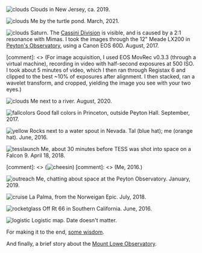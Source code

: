 ![clouds](/images/clouds.jpg)
Clouds in New Jersey, ca. 2019.

![clouds](/images/turtles.jpg)
Me by the turtle pond.  March, 2021.

![clouds](/images/saturn_ISO500_halfsec_0_heavy_wavelet_rings_5_crop.png)
Saturn. The [Cassini
Division](https://en.wikipedia.org/wiki/Rings_of_Saturn#Cassini_Division) is
visible, and is caused by a 2:1 resonance with Mimas.  I took the images
through the 12" Meade LX200 in [Peyton's
Observatory](http://www.astro.princeton.edu/observatory/index.php), using a
Canon EOS 60D.  August, 2017.

[comment]: <>  (For image acquisition, I used EOS MovRec v0.3.3 (through a virtual machine), recording in video with half-second exposures at 500 ISO. I took about 5 minutes of video, which I then ran through Registax 6 and clipped to the best ~10% of exposures after alignment. I then stacked, ran a wavelet transform, and cropped, yielding the image you see with your two eyes.)

![clouds](/images/river.jpg)
Me next to a river.  August, 2020.

![fallcolors](/images/fallcolors.jpg)
Good fall colors in Princeton, outside Peyton Hall.  September, 2017.

![yellow](/images/yellow.jpg)
Rocks next to a water spout in Nevada. Tal (blue hat); me (orange hat).  June, 2016.

![tesslaunch](/images/tesslaunch.jpg)
Me, about 30 minutes before TESS was shot into space on a Falcon
9. April 18, 2018.

[comment]: <>  (![cheesin](/images/cheesin.jpg))
[comment]: <>  (Me, 2016.)

![outreach](/images/outreach.jpg)
Me, chatting about space at the Peyton Observatory.  January, 2019.

![cruise](/images/cruise.jpg)
La Palma, from the Norweigan Epic. July, 2018.

![rocketglass](/images/rocketglass.jpg)
Off Rt 66 in Southern California.  June, 2016.

![logistic](/images/logistic.png)
Logistic map.  Date doesn't matter.

For making it to the end, [some wisdom](http://lgbouma.com/txt/wisdom.txt).

And finally, a brief story about the [Mount Lowe Observatory](/posts/1/01/the-observatory-that-wasnt/).
